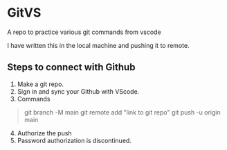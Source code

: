 # GitVS
A repo to practice various git commands from vscode

I have written this in the local machine and pushing it to remote.

## Steps to connect with Github

1. Make a git repo.
2. Sign in and sync your Github with VScode.
3. Commands

> git branch -M main
> git remote add "link to git repo"
> git push -u origin main

4. Authorize the push 
5. Password authorization is discontinued.